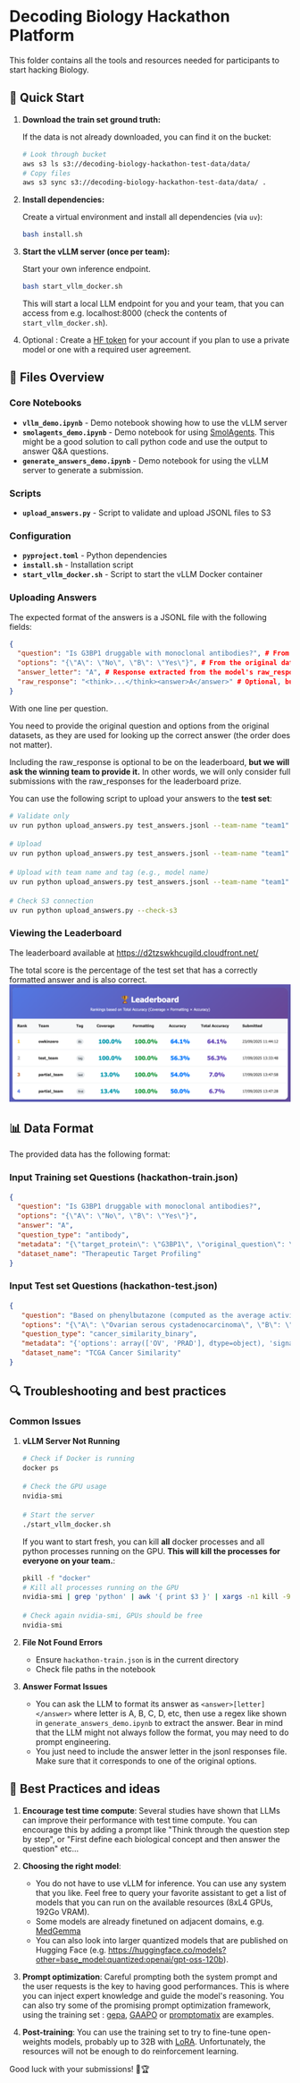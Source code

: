 # Decoding Biology Hackathon Platform

This folder contains all the tools and resources needed for participants to start hacking Biology.

## 🚀 Quick Start

1. **Download the train set ground truth:**
   
   If the data is not already downloaded, you can find it on the bucket:
   ```bash
   # Look through bucket
   aws s3 ls s3://decoding-biology-hackathon-test-data/data/
   # Copy files
   aws s3 sync s3://decoding-biology-hackathon-test-data/data/ .
   ```
2. **Install dependencies:**

   Create a virtual environment and install all dependencies (via `uv`):
   ```bash
   bash install.sh
   ```

3. **Start the vLLM server (once per team):**

   Start your own inference endpoint.
   ```bash
   bash start_vllm_docker.sh
   ```
   This will start a local LLM endpoint for you and your team, that you can access from e.g. localhost:8000 (check the contents of `start_vllm_docker.sh`).

4. Optional : Create a [HF token](https://huggingface.co/docs/hub/en/security-tokens) for your account if you plan to use a private model or one with a required user agreement.

## 📁 Files Overview

### Core Notebooks
- **`vllm_demo.ipynb`** - Demo notebook showing how to use the vLLM server
- **`smolagents_demo.ipynb`** - Demo notebook for using [SmolAgents](https://huggingface.co/docs/smolagents/en/index). This might be a good solution to call python code and use the output to answer Q&A questions.
- **`generate_answers_demo.ipynb`** - Demo notebook for using the vLLM server to generate a submission.

### Scripts
- **`upload_answers.py`** - Script to validate and upload JSONL files to S3

### Configuration
- **`pyproject.toml`** - Python dependencies
- **`install.sh`** - Installation script
- **`start_vllm_docker.sh`** - Script to start the vLLM Docker container

### Uploading Answers

The expected format of the answers is a JSONL file with the following fields:

```json
{
  "question": "Is G3BP1 druggable with monoclonal antibodies?", # From the original data
  "options": "{\"A\": \"No\", \"B\": \"Yes\"}", # From the original data
  "answer_letter": "A", # Response extracted from the model's raw_response
  "raw_response": "<think>...</think><answer>A</answer>" # Optional, but better to include it
}
```
With one line per question.

You need to provide the original question and options from the original datasets, as they are used for looking up the correct answer (the order does not matter).

Including the raw_response is optional to be on the leaderboard, **but we will ask the winning team to provide it.**
In other words, we will only consider full submissions with the raw_responses for the leaderboard prize.

You can use the following script to upload your answers to the **test set**:
```bash
# Validate only
uv run python upload_answers.py test_answers.jsonl --team-name "team1" --validate-only

# Upload 
uv run python upload_answers.py test_answers.jsonl --team-name "team1"

# Upload with team name and tag (e.g., model name)
uv run python upload_answers.py test_answers.jsonl --team-name "team1" --tag "qwen3_8b_no_tooling"

# Check S3 connection
uv run python upload_answers.py --check-s3
```
### Viewing the Leaderboard

The leaderboard available at https://d2tzswkhcugild.cloudfront.net/

The total score is the percentage of the test set that has a correctly formatted answer and is also correct.
![image.png](image.png)

## 📊 Data Format

The provided data has the following format:

### Input Training set Questions (hackathon-train.json)
```json
{
  "question": "Is G3BP1 druggable with monoclonal antibodies?",
  "options": "{\"A\": \"No\", \"B\": \"Yes\"}",
  "answer": "A",
  "question_type": "antibody",
  "metadata": "{\"target_protein\": \"G3BP1\", \"original_question\": \"Target X can be targeted by Monoclonal Ab ?\", \"original_answer\": 0, \"answer_type\": \"binary\", \"question_category\": \"subquestion 6\", \"template_used\": \"Is {target} druggable with monoclonal antibodies?\", \"data_row_index\": 70}",
  "dataset_name": "Therapeutic Target Profiling"
}
```
### Input Test set Questions (hackathon-test.json)
```json
{
   "question": "Based on phenylbutazone (computed as the average activity of: CYP2C19, NR1I2, CYP2D6, CYP3A4, TP53, ESR2, EHMT2, CYP2C9, MCL1, PTGS2, and 6 more genes) signature activity patterns from bulk RNA-seq data, which cancer type is more similar to Pheochromocytoma and Paraganglioma?",
   "options": "{\"A\": \"Ovarian serous cystadenocarcinoma\", \"B\": \"Prostate adenocarcinoma\"}",
   "question_type": "cancer_similarity_binary",
   "metadata": "{'options': array(['OV', 'PRAD'], dtype=object), 'signature': 'phenylbutazone', 'split': 'test', 'subject': 'PCPG'}",
   "dataset_name": "TCGA Cancer Similarity"
}
```

## 🔍 Troubleshooting and best practices

### Common Issues

1. **vLLM Server Not Running**
   ```bash
   # Check if Docker is running
   docker ps

   # Check the GPU usage
   nvidia-smi
   
   # Start the server
   ./start_vllm_docker.sh
   ```

   If you want to start fresh, you can kill **all** docker processes and all python processes running on the GPU. **This will kill the processes for everyone on your team.**:
   ```bash
   pkill -f "docker"
   # Kill all processes running on the GPU
   nvidia-smi | grep 'python' | awk '{ print $3 }' | xargs -n1 kill -9

   # Check again nvidia-smi, GPUs should be free
   nvidia-smi
   ```

3. **File Not Found Errors**
   - Ensure `hackathon-train.json` is in the current directory
   - Check file paths in the notebook

4. **Answer Format Issues**
   - You can ask the LLM to format its answer as `<answer>[letter]</answer>` where letter is A, B, C, D, etc, then use a regex like shown in `generate_answers_demo.ipynb` to extract the answer. Bear in mind that the LLM might not always follow the format, you may need to do prompt engineering.
   - You just need to include the answer letter in the jsonl responses file. Make sure that it corresponds to one of the original options.

## 🎯 Best Practices and ideas

1. **Encourage test time compute**: Several studies have shown that LLMs can improve their performance with test time compute. You can encourage this by adding a prompt like "Think through the question step by step", or "First define each biological concept and then answer the question" etc...
2. **Choosing the right model**:
    - You do not have to use vLLM for inference. You can use any system that you like. Feel free to query your favorite assistant to get a list of models that you can run on the available resources (8xL4 GPUs, 192Go VRAM).
    - Some models are already finetuned on adjacent domains, e.g. [MedGemma](https://huggingface.co/google/medgemma-27b-text-it)
    - You can also look into larger quantized models that are published on Hugging Face (e.g. https://huggingface.co/models?other=base_model:quantized:openai/gpt-oss-120b).

3. **Prompt optimization**: Careful prompting both the system prompt and the user requests is the key to having good performances. This is where you can inject expert knowledge and guide the model's reasoning. You can also try some of the promising prompt optimization framework, using the training set : [gepa](https://github.com/gepa-ai/gepa), [GAAPO](https://arxiv.org/abs/2504.07157) or [promptomatix](https://github.com/SalesforceAIResearch/promptomatix) are examples.
   
5. **Post-training**: You can use the training set to try to fine-tune open-weights models, probably up to 32B with [LoRA](https://huggingface.co/docs/peft/main/en/conceptual_guides/lora). Unfortunately, the resources will not be enough to do reinforcement learning.


Good luck with your submissions! 🧬🏆
